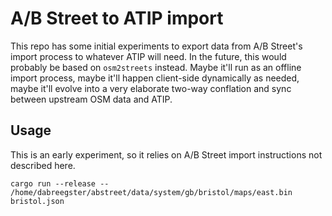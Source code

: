 # A/B Street to ATIP import

This repo has some initial experiments to export data from A/B Street's import
process to whatever ATIP will need. In the future, this would probably be based
on `osm2streets` instead. Maybe it'll run as an offline import process, maybe
it'll happen client-side dynamically as needed, maybe it'll evolve into a very
elaborate two-way conflation and sync between upstream OSM data and ATIP.

## Usage

This is an early experiment, so it relies on A/B Street import instructions not described here.

```
cargo run --release -- /home/dabreegster/abstreet/data/system/gb/bristol/maps/east.bin bristol.json
```
